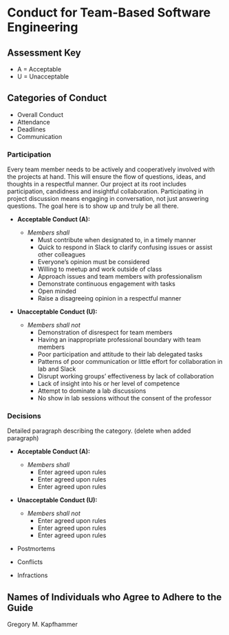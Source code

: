 # Conduct for Team-Based Software Engineering

## Assessment Key

* A = Acceptable
* U = Unacceptable

## Categories of Conduct

* Overall Conduct
* Attendance
* Deadlines
* Communication

### Participation

Every team member needs to be actively and cooperatively involved with the projects at hand. This will ensure
the flow of questions, ideas, and thoughts in a respectful manner. Our project at its root
includes participation, candidness and insightful collaboration. Participating in project discussion means
engaging in conversation, not just answering questions. The goal here is to show up and truly be all there.

* **Acceptable Conduct (A):**
  * *Members shall*
    * Must contribute when designated to, in a timely manner
    * Quick to respond in Slack to clarify confusing issues or assist other colleagues
    * Everyone’s opinion must be considered
    * Willing to meetup and work outside of class
    * Approach issues and team members with professionalism
    * Demonstrate continuous engagement with tasks
    * Open minded
    * Raise a disagreeing opinion in a respectful manner

* **Unacceptable Conduct (U):**
  * *Members shall not*
    * Demonstration of disrespect for team members
    * Having an inappropriate professional boundary with team members
    * Poor participation and attitude to their lab delegated tasks
    * Patterns of poor communication or little effort for collaboration in lab and Slack
    * Disrupt working groups’ effectiveness by lack of collaboration
    * Lack of insight into his or her level of competence
    * Attempt to dominate a lab discussions
    * No show in lab sessions without the consent of the professor

### Decisions

Detailed paragraph describing the category. (delete when added paragraph)

* **Acceptable Conduct (A):**
  * *Members shall*
    * Enter agreed upon rules
    * Enter agreed upon rules
    * Enter agreed upon rules

* **Unacceptable Conduct (U):**
  * *Members shall not*
    * Enter agreed upon rules
    * Enter agreed upon rules
    * Enter agreed upon rules

* Postmortems
* Conflicts
* Infractions

## Names of Individuals who Agree to Adhere to the Guide

Gregory M. Kapfhammer
